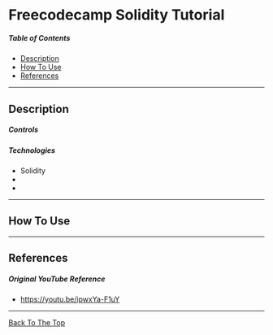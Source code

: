 # Freecodecamp Solidity Tutorial

##### Table of Contents

- [Description](#description)
- [How To Use](#how-to-use)
- [References](#references)

---

## Description



##### Controls


##### Technologies

- Solidity
- 
- 

---

## How To Use


---

## References

##### Original YouTube Reference

- https://youtu.be/ipwxYa-F1uY

---

[Back To The Top](#top)